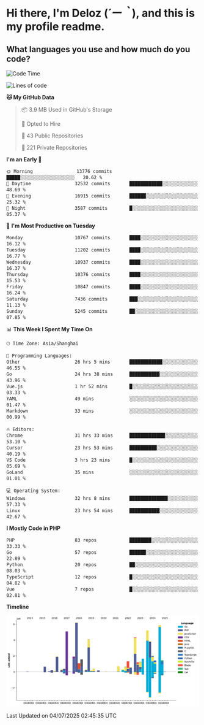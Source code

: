 # **Hi there, I'm Deloz (*´ー｀*), and this is my profile readme.**

## **What languages you use and how much do you code?**

<!--START_SECTION:waka-->
![Code Time](http://img.shields.io/badge/Code%20Time-6%2C835%20hrs%2055%20mins-blue)

![Lines of code](https://img.shields.io/badge/From%20Hello%20World%20I%27ve%20Written-56.0%20million%20lines%20of%20code-blue)

**🐱 My GitHub Data** 

> 📦 3.9 MB Used in GitHub's Storage 
 > 
> 💼 Opted to Hire
 > 
> 📜 43 Public Repositories 
 > 
> 🔑 221 Private Repositories 
 > 
**I'm an Early 🐤** 

```text
🌞 Morning                13776 commits       █████░░░░░░░░░░░░░░░░░░░░   20.62 % 
🌆 Daytime                32532 commits       ████████████░░░░░░░░░░░░░   48.69 % 
🌃 Evening                16915 commits       ██████░░░░░░░░░░░░░░░░░░░   25.32 % 
🌙 Night                  3587 commits        █░░░░░░░░░░░░░░░░░░░░░░░░   05.37 % 
```
📅 **I'm Most Productive on Tuesday** 

```text
Monday                   10767 commits       ████░░░░░░░░░░░░░░░░░░░░░   16.12 % 
Tuesday                  11202 commits       ████░░░░░░░░░░░░░░░░░░░░░   16.77 % 
Wednesday                10937 commits       ████░░░░░░░░░░░░░░░░░░░░░   16.37 % 
Thursday                 10376 commits       ████░░░░░░░░░░░░░░░░░░░░░   15.53 % 
Friday                   10847 commits       ████░░░░░░░░░░░░░░░░░░░░░   16.24 % 
Saturday                 7436 commits        ███░░░░░░░░░░░░░░░░░░░░░░   11.13 % 
Sunday                   5245 commits        ██░░░░░░░░░░░░░░░░░░░░░░░   07.85 % 
```


📊 **This Week I Spent My Time On** 

```text
🕑︎ Time Zone: Asia/Shanghai

💬 Programming Languages: 
Other                    26 hrs 5 mins       ████████████░░░░░░░░░░░░░   46.55 % 
Go                       24 hrs 38 mins      ███████████░░░░░░░░░░░░░░   43.96 % 
Vue.js                   1 hr 52 mins        █░░░░░░░░░░░░░░░░░░░░░░░░   03.33 % 
YAML                     49 mins             ░░░░░░░░░░░░░░░░░░░░░░░░░   01.47 % 
Markdown                 33 mins             ░░░░░░░░░░░░░░░░░░░░░░░░░   00.99 % 

🔥 Editors: 
Chrome                   31 hrs 33 mins      █████████████░░░░░░░░░░░░   53.10 % 
Cursor                   23 hrs 53 mins      ██████████░░░░░░░░░░░░░░░   40.19 % 
VS Code                  3 hrs 23 mins       █░░░░░░░░░░░░░░░░░░░░░░░░   05.69 % 
GoLand                   35 mins             ░░░░░░░░░░░░░░░░░░░░░░░░░   01.01 % 

💻 Operating System: 
Windows                  32 hrs 8 mins       ██████████████░░░░░░░░░░░   57.33 % 
Linux                    23 hrs 54 mins      ███████████░░░░░░░░░░░░░░   42.67 % 
```

**I Mostly Code in PHP** 

```text
PHP                      83 repos            ████████░░░░░░░░░░░░░░░░░   33.33 % 
Go                       57 repos            ██████░░░░░░░░░░░░░░░░░░░   22.89 % 
Python                   20 repos            ██░░░░░░░░░░░░░░░░░░░░░░░   08.03 % 
TypeScript               12 repos            █░░░░░░░░░░░░░░░░░░░░░░░░   04.82 % 
Vue                      7 repos             █░░░░░░░░░░░░░░░░░░░░░░░░   02.81 % 
```



**Timeline**

![Lines of Code chart](https://raw.githubusercontent.com/deloz/deloz/main/assets/bar_graph.png)


 Last Updated on 04/07/2025 02:45:35 UTC
<!--END_SECTION:waka-->

